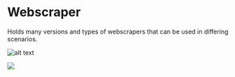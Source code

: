 # Webscraper
Holds many versions and types of webscrapers that can be used in differing scenarios.

![alt text](https://github.com/Andrew-Petersen/Projects_Main/webscrape_ex.gif)

<img src="https://github.com/Andrew-Petersen/Projects_Main/webscrape_exgif.gif">
